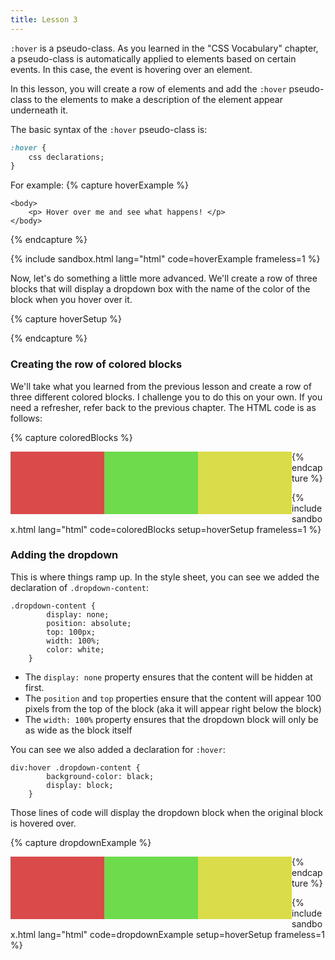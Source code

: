 ```yaml
---
title: Lesson 3
---
```


`:hover` is a pseudo-class. As you learned in the "CSS Vocabulary" chapter, a pseudo-class is automatically applied to elements based on certain events. In this case, the event is hovering over an element. 

In this lesson, you will create a row of elements and add the `:hover` pseudo-class to the elements to make a description of the element appear underneath it.

The basic syntax of the `:hover` pseudo-class is:
```css
:hover {
    css declarations;
}
```
For example:
{% capture hoverExample %}

<!DOCTYPE html>
<html>
    <head>
        <style>
            p:hover { 
                background-color: yellow; 
            }
        </style>
    </head>
    
    <body>
        <p> Hover over me and see what happens! </p>
    </body>
</html>

{% endcapture %}

{% include sandbox.html lang="html" code=hoverExample frameless=1 %}

Now, let's do something a little more advanced. We'll create a row of three blocks that will display a dropdown box with the name of the color of the block when you hover over it.

{% capture hoverSetup %}
<style>
    .row { width: 300px; }
    .row:after { content: ""; display: table; clear: both; } /* Clearfix hack */

    /* Height classes */
    .col-h-1 { height: 50px; }
    .col-h-2 { height: 100px; }
    .col-h-3 { height: 150px; }

    /* Width classes */
    .col-w-1, .col-w-2,
    .col-w-3, .col-w-4 {
        float: left;
        position: relative;
    }
    .col-w-1 { width: 50px; }
    .col-w-2 { width: 100px; }
    .col-w-3 { width: 150px; }
    .col-w-4 { width: 200px; }

    /* Color classes */
    .color-red    { background-color: #DB4A4A; }
    .color-purple { background-color: #DA4DC1; }
    .color-green  { background-color: #6DDB4B; }
    .color-yellow { background-color: #DADC4A; }
    .color-blue   { background-color: #4A6CD9; }

    /* Content of the dropdown */
    .dropdown-content {
        display: none;
        position: absolute;
        top: 100px;
        color: white;
        width: 100%;
    }

    /* Show the dropdown when hovered over */
    div:hover .dropdown-content {
        background-color: black;
        display: block;
    }
</style>
{% endcapture %}

### Creating the row of colored blocks

We'll take what you learned from the previous lesson and create a row of three different colored blocks. I challenge you to do this on your own. If you need a refresher, refer back to the previous chapter. The HTML code is as follows:

{% capture coloredBlocks %}
<div class="col-w-3 col-h-2 color-red"></div>
<div class="col-w-3 col-h-2 color-green"></div>
<div class="col-w-3 col-h-2 color-yellow"></div>
{% endcapture %}

{% include sandbox.html lang="html" code=coloredBlocks setup=hoverSetup frameless=1 %}

### Adding the dropdown

This is where things ramp up. In the style sheet, you can see we added the declaration of `.dropdown-content`:
```
.dropdown-content {
        display: none;
        position: absolute;
        top: 100px;
        width: 100%;
        color: white;
    }
```

- The `display: none` property ensures that the content will be hidden at first.
- The `position` and `top` properties ensure that the content will appear 100 pixels from the top of the block (aka it will appear right below the block)
- The `width: 100%` property ensures that the dropdown block will only be as wide as the block itself

You can see we also added a declaration for `:hover`:
```
div:hover .dropdown-content {
        background-color: black;
        display: block;
    }
```

Those lines of code will display the dropdown block when the original block is hovered over. 

{% capture dropdownExample %}
<div class="col-w-3 col-h-2 color-red">
    <div class="dropdown-content">Red</div>
 </div>
        
<div class="col-w-3 col-h-2 color-green">
    <div class="dropdown-content">Green</div>
</div>
        
<div class="col-w-3 col-h-2 color-yellow">
    <div class="dropdown-content">Yellow</div>
</div>
{% endcapture %}

{% include sandbox.html lang="html" code=dropdownExample setup=hoverSetup frameless=1 %}



